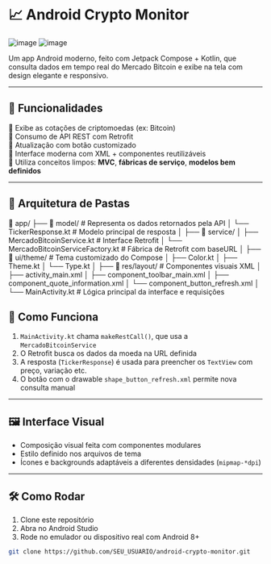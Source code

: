 # 📈 Android Crypto Monitor
![image](https://github.com/user-attachments/assets/9f37c649-8f45-4cec-800d-a1340f2bd471)
![image](https://github.com/user-attachments/assets/34a9c7d1-8d5a-458e-bd71-b5a18ca8724f)

Um app Android moderno, feito com Jetpack Compose + Kotlin, que consulta dados em tempo real do Mercado Bitcoin e exibe na tela com design elegante e responsivo.

---

## 🚀 Funcionalidades

🔹 Exibe as cotações de criptomoedas (ex: Bitcoin)  
🔹 Consumo de API REST com Retrofit  
🔹 Atualização com botão customizado  
🔹 Interface moderna com XML + componentes reutilizáveis  
🔹 Utiliza conceitos limpos: **MVC**, **fábricas de serviço**, **modelos bem definidos**

---

## 🧠 Arquitetura de Pastas
📁 app/
├── 📁 model/ # Representa os dados retornados pela API
│ └── TickerResponse.kt # Modelo principal de resposta
│
├── 📁 service/
│ ├── MercadoBitcoinService.kt # Interface Retrofit
│ └── MercadoBitcoinServiceFactory.kt # Fábrica de Retrofit com baseURL
│
├── 📁 ui/theme/ # Tema customizado do Compose
│ ├── Color.kt
│ ├── Theme.kt
│ └── Type.kt
│
├── 📁 res/layout/ # Componentes visuais XML
│ ├── activity_main.xml
│ ├── component_toolbar_main.xml
│ ├── component_quote_information.xml
│ └── component_button_refresh.xml
│
└── MainActivity.kt # Lógica principal da interface e requisições


## 🧪 Como Funciona

1. `MainActivity.kt` chama `makeRestCall()`, que usa a `MercadoBitcoinService`
2. O Retrofit busca os dados da moeda na URL definida
3. A resposta (`TickerResponse`) é usada para preencher os `TextView` com preço, variação etc.
4. O botão com o drawable `shape_button_refresh.xml` permite nova consulta manual

---

## 🖼️ Interface Visual

- Composição visual feita com componentes modulares
- Estilo definido nos arquivos de tema
- Ícones e backgrounds adaptáveis a diferentes densidades (`mipmap-*dpi`)

---

## 🛠️ Como Rodar

1. Clone este repositório
2. Abra no Android Studio
3. Rode no emulador ou dispositivo real com Android 8+

```bash
git clone https://github.com/SEU_USUARIO/android-crypto-monitor.git
